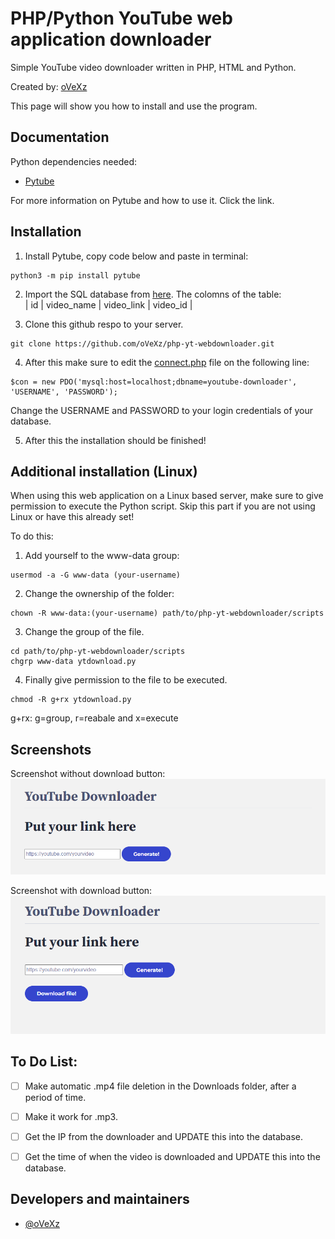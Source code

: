 
# PHP/Python YouTube web application downloader

Simple YouTube video downloader written in PHP, HTML and Python.

Created by: [oVeXz](https://github.com/oVeXz)

This page will show you how to install and use the program.



## Documentation

Python dependencies needed:

- [Pytube](https://github.com/pytube/pytube)

For more information on Pytube and how to use it. Click the link.

## Installation

1. Install Pytube, copy code below and paste in terminal:
```
python3 -m pip install pytube
```

2. Import the SQL database from [here](https://github.com/oVeXz/php-yt-webdownloader/blob/main/sql/youtube-downloader.sql).
The colomns of the table:  
| id  | video_name | video_link | video_id |

3. Clone this github respo to your server.
```
git clone https://github.com/oVeXz/php-yt-webdownloader.git
```
4. After this make sure to edit the [connect.php](https://github.com/oVeXz/php-yt-webdownloader/blob/main/connect.php) file on the following line:
```
$con = new PDO('mysql:host=localhost;dbname=youtube-downloader', 'USERNAME', 'PASSWORD');
```
Change the USERNAME and PASSWORD to your login credentials of your database.

5. After this the installation should be finished!

## Additional installation (Linux)

When using this web application on a Linux based server, make sure to give permission to execute the Python script.
Skip this part if you are not using Linux or have this already set!

To do this:

1. Add yourself to the www-data group:
```
usermod -a -G www-data (your-username)
```
2. Change the ownership of the folder:
```
chown -R www-data:(your-username) path/to/php-yt-webdownloader/scripts
```
3. Change the group of the file.
```
cd path/to/php-yt-webdownloader/scripts
chgrp www-data ytdownload.py
```
4. Finally give permission to the file to be executed.
```
chmod -R g+rx ytdownload.py
```
g+rx: g=group, r=reabale and x=execute

## Screenshots

  Screenshot without download button:
![Main screen](https://github.com/oVeXz/php-yt-webdownloader/blob/main/screenshots/1.png)
  
  Screenshot with download button:
![Screen with download button](https://github.com/oVeXz/php-yt-webdownloader/blob/main/screenshots/2.png)


## To Do List:

- [ ]  Make automatic .mp4 file deletion in the Downloads folder, after a period of time.
- [ ]  Make it work for .mp3.
- [ ]  Get the IP from the downloader and UPDATE this into the database.
- [ ]  Get the time of when the video is downloaded and UPDATE this into the database.


## Developers and maintainers

- [@oVeXz](https://github.com/oVeXz)

